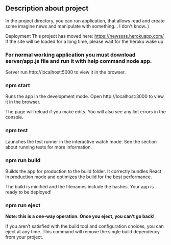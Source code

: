 ## Description about project
In the project directory, you can run application, that allows read and create some imagine news and manipulate with something... I don't know..)

Deployment
This project has moved here: https://newssss.herokuapp.com/ If the site will be loaded for a long time, please wait for the heroku wake up
### For normal working application you must download server/app.js file and run it with help command node app.
Server run http://localhost:5000 to view it in the browser.

### npm start
Runs the app in the development mode.
Open http://localhost:3000 to view it in the browser.

The page will reload if you make edits.
You will also see any lint errors in the console.

### npm test
Launches the test runner in the interactive watch mode.
See the section about running tests for more information.

### npm run build
Builds the app for production to the build folder.
It correctly bundles React in production mode and optimizes the build for the best performance.

The build is minified and the filenames include the hashes.
Your app is ready to be deployed!

### npm run eject
**Note: this is a one-way operation. Once you eject, you can’t go back!**

If you aren’t satisfied with the build tool and configuration choices, you can eject at any time. This command will remove the single build dependency from your project.
